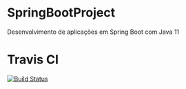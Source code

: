 # SpringBootProject
Desenvolvimento de aplicações em Spring Boot com Java 11

# Travis CI
[![Build Status](https://travis-ci.org/joses166/SpringBootProject.svg?branch=main)](https://travis-ci.org/joses166/SpringBootProject)